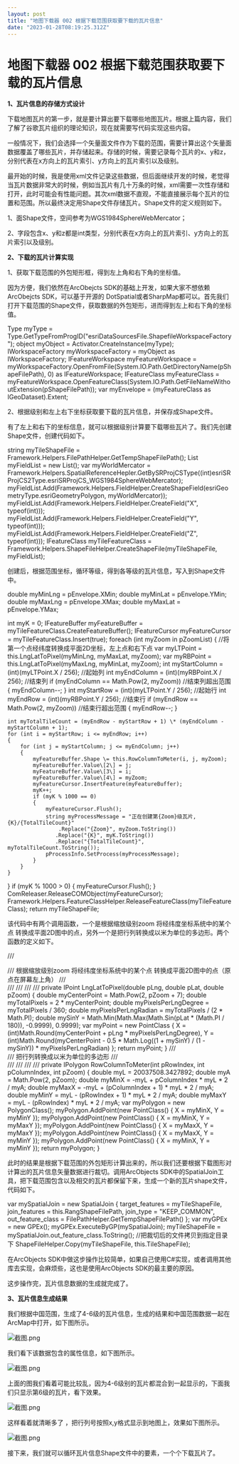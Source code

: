 ```yaml
---
layout: post
title: "地图下载器 002 根据下载范围获取要下载的瓦片信息"
date: "2023-01-28T08:19:25.312Z"
---
```

地图下载器 002 根据下载范围获取要下载的瓦片信息
==========================

**1、瓦片信息的存储方式设计**

下载地图瓦片的第一步，就是要计算出要下载哪些地图瓦片。根据上篇内容，我们了解了谷歌瓦片组织的理论知识，现在就需要写代码实现这些内容。

一般情况下，我们会选择一个矢量面文件作为下载的范围，需要计算出这个矢量面数据覆盖了哪些瓦片，并存储起来。存储的时候，需要记录每个瓦片的x、y和z，分别代表在x方向上的瓦片索引、y方向上的瓦片索引以及级别。

最开始的时候，我是使用xml文件记录这些数据，但后面继续开发的时候，老觉得当瓦片数据非常大的时候，例如当瓦片有几十万条的时候，xml需要一次性存储和打开，此时可能会有性能问题。其次xml数据不直观，不能直接展示每个瓦片的位置和范围。所以最终决定用Shape文件存储瓦片。Shape文件的定义规则如下。

1、面Shape文件，空间参考为WGS1984SphereWebMercator；

2、字段包含x、y和z都是int类型，分别代表在x方向上的瓦片索引、y方向上的瓦片索引以及级别。

**2、下载的瓦片计算实现**

1、获取下载范围的外包矩形框，得到左上角和右下角的坐标值。

因为方便，我们依然在ArcObejcts SDK的基础上开发，如果大家不想依赖ArcObejcts SDK，可以基于开源的 DotSpatial或者SharpMap都可以。首先我们打开下载范围的Shape文件，获取数据的外包矩形，进而得到左上和右下角的坐标值。

Type myType = Type.GetTypeFromProgID("esriDataSourcesFile.ShapefileWorkspaceFactory");
object myObject = Activator.CreateInstance(myType);
IWorkspaceFactory myWorkspaceFactory \= myObject as IWorkspaceFactory;
IFeatureWorkspace myFeatureWorkspace \= myWorkspaceFactory.OpenFromFile(System.IO.Path.GetDirectoryName(pShapeFilePath), 0) as IFeatureWorkspace;
IFeatureClass myFeatureClass \= myFeatureWorkspace.OpenFeatureClass(System.IO.Path.GetFileNameWithoutExtension(pShapeFilePath));
var myEnvelope = (myFeatureClass as IGeoDataset).Extent;

2、根据级别和左上右下坐标获取要下载的瓦片信息，并保存成Shape文件。

有了左上和右下的坐标信息，就可以根据级别计算要下载哪些瓦片了。我们先创建Shape文件，创建代码如下。

string myTileShapeFile = Framework.Helpers.FilePathHelper.GetTempShapeFilePath();
List<IField> myFieldList = new List<IField>();
var myWorldMercator = Framework.Helpers.SpatialReferenceHepler.GetBySRProjCSType((int)esriSRProjCS2Type.esriSRProjCS\_WGS1984SphereWebMercator);
myFieldList.Add(Framework.Helpers.FieldHelper.CreateShapeField(esriGeometryType.esriGeometryPolygon, myWorldMercator));
myFieldList.Add(Framework.Helpers.FieldHelper.CreateField("X", typeof(int)));
myFieldList.Add(Framework.Helpers.FieldHelper.CreateField("Y", typeof(int)));
myFieldList.Add(Framework.Helpers.FieldHelper.CreateField("Z", typeof(int)));
IFeatureClass myTileFeatureClass \= Framework.Helpers.ShapeFileHelper.CreateShapeFile(myTileShapeFile, myFieldList);

创建后，根据范围坐标，循环等级，得到各等级的瓦片信息，写入到Shape文件中。

double myMinLng = pEnvelope.XMin;
double myMinLat = pEnvelope.YMin;
double myMaxLng = pEnvelope.XMax;
double myMaxLat = pEnvelope.YMax;

int myK = 0;
IFeatureBuffer myFeatureBuffer \= myTileFeatureClass.CreateFeatureBuffer();
IFeatureCursor myFeatureCursor \= myTileFeatureClass.Insert(true);
foreach (int myZoom in pZoomList)
{
    //将第一个点经纬度转换成平面2D坐标，左上点和右下点
    var myLTPoint = this.LngLatToPixel(myMinLng, myMaxLat, myZoom);
    var myRBPoint = this.LngLatToPixel(myMaxLng, myMinLat, myZoom);
    int myStartColumn = (int)(myLTPoint.X / 256);  //起始列
    int myEndColumn = (int)(myRBPoint.X / 256);   //结束列
    if (myEndColumn == Math.Pow(2, myZoom))  //结束列超出范围
    {
        myEndColumn\--;
    }
    int myStartRow = (int)(myLTPoint.Y / 256);  //起始行
    int myEndRow = (int)(myRBPoint.Y / 256);   //结束行
    if (myEndRow == Math.Pow(2, myZoom))  //结束行超出范围
    {
        myEndRow\--;
    }

    int myTotalTileCount = (myEndRow - myStartRow + 1) \* (myEndColumn - myStartColumn + 1);
    for (int i = myStartRow; i <= myEndRow; i++)
    {
        for (int j = myStartColumn; j <= myEndColumn; j++)
        {
            myFeatureBuffer.Shape \= this.RowColumnToMeter(i, j, myZoom);
            myFeatureBuffer.Value\[2\] = j;
            myFeatureBuffer.Value\[3\] = i;
            myFeatureBuffer.Value\[4\] = myZoom;
            myFeatureCursor.InsertFeature(myFeatureBuffer);
            myK++;
            if (myK % 1000 == 0)
            {
                myFeatureCursor.Flush();
                string myProcessMessage = "正在创建第{Zoom}级瓦片,{K}/{TotalTileCount}"
                    .Replace("{Zoom}", myZoom.ToString())
                   .Replace("{K}", myK.ToString())
                   .Replace("{TotalTileCount}", myTotalTileCount.ToString());
                pProcessInfo.SetProcess(myProcessMessage);
            }
        }
    }
}
if (myK % 1000 > 0)
{
    myFeatureCursor.Flush();
}
ComReleaser.ReleaseCOMObject(myFeatureCursor);
Framework.Helpers.FeatureClassHelper.ReleaseFeatureClass(myTileFeatureClass);
return myTileShapeFile;

该代码中有两个调用函数，一个是根据缩放级别zoom 将经纬度坐标系统中的某个点 转换成平面2D图中的点，另外一个是把行列转换成以米为单位的多边形。两个函数的定义如下。

/// <summary>
/// 根据缩放级别zoom  将经纬度坐标系统中的某个点 转换成平面2D图中的点（原点在屏幕左上角）
/// </summary>
/// <param name="pLng"></param>
/// <param name="pLat"></param>
/// <param name="pZoom"></param>
/// <returns></returns>
private IPoint LngLatToPixel(double pLng, double pLat, double pZoom)
{
    double myCenterPoint = Math.Pow(2, pZoom + 7);
    double myTotalPixels = 2 \* myCenterPoint;
    double myPixelsPerLngDegree = myTotalPixels / 360;
    double myPixelsPerLngRadian = myTotalPixels / (2 \* Math.PI);
    double mySinY = Math.Min(Math.Max(Math.Sin(pLat \* (Math.PI / 180)), -0.9999), 0.9999);
    var myPoint = new PointClass
    {
        X \= (int)Math.Round(myCenterPoint + pLng \* myPixelsPerLngDegree),
        Y \= (int)Math.Round(myCenterPoint - 0.5 \* Math.Log((1 + mySinY) / (1 - mySinY)) \* myPixelsPerLngRadian)
    };
    return myPoint;
}
/// <summary>
/// 把行列转换成以米为单位的多边形
/// </summary>
/// <param name="pRowIndex"></param>
/// <param name="pColumnIndex"></param>
/// <param name="pZoom"></param>
/// <returns></returns>
private IPolygon RowColumnToMeter(int pRowIndex, int pColumnIndex, int pZoom)
{
    double myL = 20037508.3427892;
    double myA = Math.Pow(2, pZoom);
    double myMinX = -myL + pColumnIndex \* myL \* 2 / myA;
    double myMaxX = -myL + (pColumnIndex + 1) \* myL \* 2 / myA;
    double myMinY = myL - (pRowIndex + 1) \* myL \* 2 / myA;
    double myMaxY = myL - (pRowIndex) \* myL \* 2 / myA;
    var myPolygon = new PolygonClass();
    myPolygon.AddPoint(new PointClass() { X = myMinX, Y = myMinY });
    myPolygon.AddPoint(new PointClass() { X = myMinX, Y = myMaxY });
    myPolygon.AddPoint(new PointClass() { X = myMaxX, Y = myMaxY });
    myPolygon.AddPoint(new PointClass() { X = myMaxX, Y = myMinY });
    myPolygon.AddPoint(new PointClass() { X = myMinX, Y = myMinY });
    return myPolygon;
}

此时的结果是根据下载范围的外包矩形计算出来的，所以我们还要根据下载图形对计算出的瓦片信息矢量数据进行裁切。调用ArcObjects SDK中的SpatialJoin工具，把下载范围包含以及相交的瓦片都保留下来，生成一个新的瓦片shape文件，代码如下。

var mySpatialJoin = new SpatialJoin
{
    target\_features \= myTileShapeFile,
    join\_features \= this.RangShapeFilePath,
    join\_type \= "KEEP\_COMMON",
    out\_feature\_class \= FilePathHelper.GetTempShapeFilePath()
};
var myGPEx = new GPEx();
myGPEx.ExecuteByGP(mySpatialJoin);
myTileShapeFile \= mySpatialJoin.out\_feature\_class.ToString();
//把裁切后的文件拷贝到指定目录下
ShapeFileHelper.Copy(myTileShapeFile, this.TileShapeFile);

在ArcObjects SDK中做这步操作比较简单，如果自己使用C#实现，或者调用其他库去实现，会麻烦些，这也是使用ArcObjects SDK的最主要的原因。

这步操作完，瓦片信息数据的生成就完成了。

**3、瓦片信息生成结果**

我们根据中国范围，生成了4-6级的瓦片信息，生成的结果和中国范围数据一起在ArcMap中打开，如下图所示。

![截图.png](https://img2023.cnblogs.com/blog/146887/202301/146887-20230128112215003-2043958870.png)

我们看下该数据包含的属性信息，如下图所示。

![截图.png](https://img2023.cnblogs.com/blog/146887/202301/146887-20230128112214901-1550032011.png)

上面的图我们看着可能比较乱，因为4-6级别的瓦片都混合到一起显示的，下面我们只显示第6级的瓦片，看下效果。

![截图.png](https://img2023.cnblogs.com/blog/146887/202301/146887-20230128112214995-1306652406.png)

这样看着就清晰多了 ，把行列号按照x,y格式显示到地图上，效果如下图所示。

![截图.png](https://img2023.cnblogs.com/blog/146887/202301/146887-20230128112215046-248936613.png)

接下来，我们就可以循环瓦片信息Shape文件中的要素，一个个下载瓦片了。